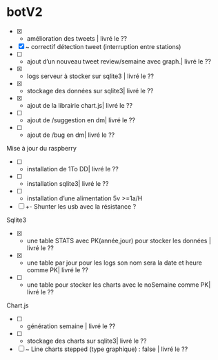 # botV2

- [x] + amélioration des tweets | livré le ??
- [x] ~ correctif détection tweet (interruption entre stations)
- [ ] + ajout d’un nouveau tweet review/semaine avec graph.| livré le ??
- [x] + logs serveur à stocker sur sqlite3 | livré le ??
- [x] + stockage des données sur sqlite3| livré le ??
- [x] + ajout de la librairie chart.js| livré le ??
- [ ] + ajout de /suggestion en dm| livré le ??
- [ ] + ajout de /bug en dm| livré le ??


Mise à jour du raspberry 
- [ ] + installation de 1To DD| livré le ??
- [ ] + installation sqlite3| livré le ??
- [ ] + installation d’une alimentation 5v >=1a/H
- [ ] +- Shunter les usb avec la résistance ?

Sqlite3 
- [x] + une table STATS avec PK(année,jour) pour stocker les données | livré le ??
- [x] + une table par jour pour les logs son nom sera la date et heure comme PK| livré le ??
- [ ] + une table pour stocker les charts avec le noSemaine comme PK| livré le ??

Chart.js
- [ ] + génération semaine | livré le ??
- [ ] + stockage des charts sur sqlite3| livré le ??
- [ ] ~ Line charts stepped (type graphique) : false | livré le ??
